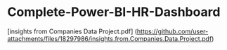 ﻿# Complete-Power-BI-HR-Dashboard
[insights from Companies Data Project.pdf] (https://github.com/user-attachments/files/18297986/insights.from.Companies.Data.Project.pdf)
